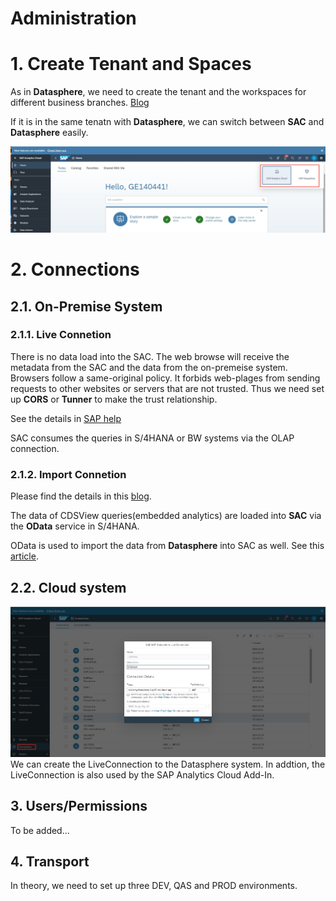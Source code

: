 # Administration

# 1. Create Tenant and Spaces

As in **Datasphere**, we need to create the tenant and the workspaces for different business branches. [Blog](https://community.sap.com/t5/technology-blogs-by-members/sap-analytics-cloud-workspaces/ba-p/13531009)

If it is in the same tenatn with **Datasphere**, we can switch between **SAC** and **Datasphere** easily.

![alt text](/SAC/Admin/images/SAC_DS.png)

# 2. Connections

## 2.1. On-Premise System

### 2.1.1. Live Connetion

There is no data load into the SAC. The web browse will receive the metadata from the SAC and the data from the on-premeise system. Browsers follow a same-original policy. It forbids web-plages from sending requests to other websites or servers that are not trusted. Thus we need set up **CORS** or **Tunner** to make the trust relationship.

See the details in [SAP help](https://help.sap.com/docs/SAP_ANALYTICS_CLOUD/00f68c2e08b941f081002fd3691d86a7/c1cbf644b0a1434fbb4ea072a0562286.html)

SAC consumes the queries in S/4HANA or BW systems via the OLAP connection.

### 2.1.2. Import Connetion

Please find the details in this [blog](https://community.sap.com/t5/technology-blogs-by-members/import-data-connection-to-sap-s-4hana-in-sap-analytics-cloud-technical/ba-p/13697364).

The data of CDSView queries(embedded analytics) are loaded into **SAC** via the **OData** service in S/4HANA.

OData is used to import the data from **Datasphere** into SAC as well. See this [article](https://www.seaparkconsultancy.com/single-post/uniting-sap-datasphere-with-sap-analytics-cloud-for-data-harmony-revolutionize-your-data-strategy-2).  

## 2.2. Cloud system

![alt text](/SAC/Admin/images/CC.png)
We can create the LiveConnection to the Datasphere system. In addtion, the LiveConnection is also used by the SAP Analytics Cloud Add-In.

## 3. Users/Permissions
To be added...

## 4. Transport
In theory, we need to set up three DEV, QAS and PROD environments.
